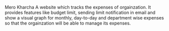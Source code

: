 Mero Kharcha
A website which tracks the expenses of orgainzation. It provides features like budget limit, sending limit notification in email and show a visual graph for monthly, day-to-day and department wise expenses so that the orgainzation will be able to manage its expenses.
